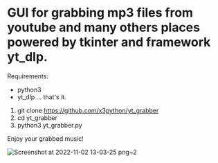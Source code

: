 # GUI for grabbing mp3 files from youtube and many others places powered by tkinter and framework yt_dlp.

Requirements:
- python3
- yt_dlp ... that's it.

1. git clone https://github.com/x3python/yt_grabber
2. cd yt_grabber
3. python3 yt_grabber.py

Enjoy your grabbed music!

![Screenshot at 2022-11-02 13-03-25 png~2](https://user-images.githubusercontent.com/83002862/199421453-0034b149-a78d-4cc6-a96d-5f9eb668b692.jpg)

